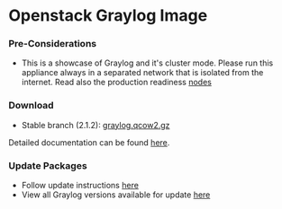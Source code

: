 Openstack Graylog Image
========================

### Pre-Considerations

  * This is a showcase of Graylog and it's cluster mode. Please run this appliance always in a separated network that is isolated from the internet.
    Read also the production readiness [nodes](http://docs.graylog.org/en/latest/pages/installation/virtual_machine_appliances.html#production-readiness)

### Download

  * Stable branch (2.1.2): [graylog.qcow2.gz](http://packages.graylog2.org/releases/graylog-omnibus/qcow2/graylog-2.1.2-1.qcow2.gz)

Detailed documentation can be found [here](http://docs.graylog.org/en/latest/pages/installation/openstack.html).

### Update Packages

  * Follow update instructions [here](http://docs.graylog.org/en/2.0/pages/installation/graylog_ctl.html#upgrade-graylog)
  * View all Graylog versions available for update [here](https://packages.graylog2.org/appliances/ubuntu)
